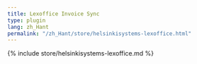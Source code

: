 ```yaml
---
title: Lexoffice Invoice Sync
type: plugin
lang: zh_Hant
permalink: "/zh_Hant/store/helsinkisystems-lexoffice.html"
---
```


{% include store/helsinkisystems-lexoffice.md %}
